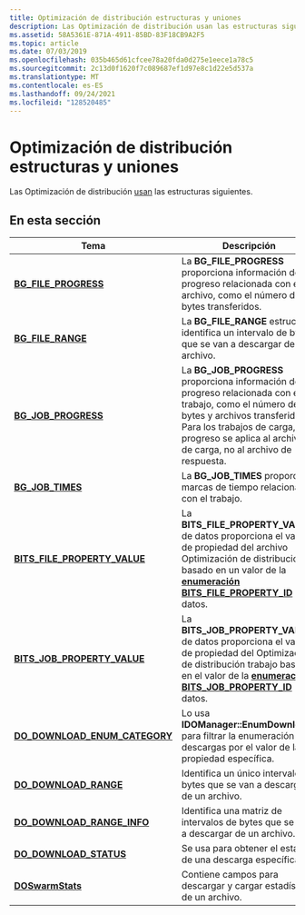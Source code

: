 ```yaml
---
title: Optimización de distribución estructuras y uniones
description: Las Optimización de distribución usan las estructuras siguientes.
ms.assetid: 58A5361E-871A-4911-85BD-83F18CB9A2F5
ms.topic: article
ms.date: 07/03/2019
ms.openlocfilehash: 035b465d61cfcee78a20fda0d275e1eece1a78c5
ms.sourcegitcommit: 2c13d0f1620f7c089687ef1d97e8c1d22e5d537a
ms.translationtype: MT
ms.contentlocale: es-ES
ms.lasthandoff: 09/24/2021
ms.locfileid: "128520485"
---
```

# <a name="delivery-optimization-structures-and-unions"></a>Optimización de distribución estructuras y uniones

Las Optimización de distribución [usan](do-interfaces.md) las estructuras siguientes.

## <a name="in-this-section"></a>En esta sección

| Tema | Descripción |
|-|-|
| [**BG_FILE_PROGRESS**](bg-file-progress.md) | La **BG_FILE_PROGRESS** proporciona información de progreso relacionada con el archivo, como el número de bytes transferidos. |
| [**BG_FILE_RANGE**](bg-file-range.md) | La **BG_FILE_RANGE** estructura identifica un intervalo de bytes que se van a descargar de un archivo. |
| [**BG_JOB_PROGRESS**](bg-job-progress.md) | La **BG_JOB_PROGRESS** proporciona información de progreso relacionada con el trabajo, como el número de bytes y archivos transferidos. Para los trabajos de carga, el progreso se aplica al archivo de carga, no al archivo de respuesta.  |
| [**BG_JOB_TIMES**](bg-job-times.md) | La **BG_JOB_TIMES** proporciona marcas de tiempo relacionadas con el trabajo. |
| [**BITS_FILE_PROPERTY_VALUE**](bits-file-property-value.md) | La **BITS_FILE_PROPERTY_VALUE** de datos proporciona el valor de propiedad del archivo Optimización de distribución basado en un valor de la [**enumeración BITS_FILE_PROPERTY_ID**](bits-file-property-id-.md) datos. |
| [**BITS_JOB_PROPERTY_VALUE**](bits-job-property-value-.md) | La **BITS_JOB_PROPERTY_VALUE** de datos proporciona el valor de propiedad del Optimización de distribución trabajo basado en el valor de la [**enumeración BITS_JOB_PROPERTY_ID**](bits-job-property-id.md) datos. |
| [**DO_DOWNLOAD_ENUM_CATEGORY**](./do/ns-do-do_download_enum_category.md) | Lo usa **IDOManager::EnumDownloads** para filtrar la enumeración de descargas por el valor de la propiedad específica. |
| [**DO_DOWNLOAD_RANGE**](./deliveryoptimizationdownloadtypes/ns-deliveryoptimizationdownloadtypes-do_download_range.md) | Identifica un único intervalo de bytes que se van a descargar de un archivo. |
| [**DO_DOWNLOAD_RANGE_INFO**](./do/ns-do-do_download_range_info.md) | Identifica una matriz de intervalos de bytes que se van a descargar de un archivo. |
| [**DO_DOWNLOAD_STATUS**](./do/ns-do-do_download_status.md) | Se usa para obtener el estado de una descarga específica. |
| [**DOSwarmStats**](doswarmstats.md) | Contiene campos para descargar y cargar estadísticas de un archivo. |
